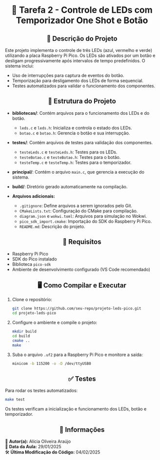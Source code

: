 <h1 align="center">🚀 Tarefa 2 - Controle de LEDs com Temporizador One Shot e Botão</h1>

<h2 align="center">📝 Descrição do Projeto</h2>

Este projeto implementa o controle de três LEDs (azul, vermelho e verde) utilizando a placa Raspberry Pi Pico. Os LEDs são ativados por um botão e desligam progressivamente após intervalos de tempo predefinidos. O sistema inclui:
- Uso de interrupções para captura de eventos do botão.
- Temporização para desligamento dos LEDs de forma sequencial.
- Testes automatizados para validar o funcionamento dos componentes.

<h2 align="center">📂 Estrutura do Projeto</h2>

- **bibliotecas/**: Contém arquivos para o funcionamento dos LEDs e do botão.
  - `leds.c` e `leds.h`: Inicializa e controla o estado dos LEDs.
  - `botao.c` e `botao.h`: Gerencia o botão e sua interrupção.
  
- **testes/**: Contém arquivos de testes para validação dos componentes.
  - `testeLeds.c` e `testeLeds.h`: Testes para os LEDs.
  - `testeBotao.c` e `testeBotao.h`: Testes para o botão.
  - `testeTemp.c` e `testeTemp.h`: Testes para o temporizador.

- **principal/**: Contém o arquivo `main.c`, que gerencia a execução do sistema.
- **build/**: Diretório gerado automaticamente na compilação.
- **Arquivos adicionais:**
  - `.gitignore`: Define arquivos a serem ignorados pelo Git.
  - `CMakeLists.txt`: Configuração do CMake para compilação.
  - `diagram.json` e `wokwi.toml`: Arquivos para simulação no Wokwi.
  - `pico_sdk_import.cmake`: Importação do SDK do Raspberry Pi Pico.
  - `README.md`: Descrição do projeto.

<h2 align="center">🔧 Requisitos</h2>

- Raspberry Pi Pico
- SDK do Pico instalado
- Biblioteca `pico-sdk`
- Ambiente de desenvolvimento configurado (VS Code recomendado)

<h2 align="center">🖥️ Como Compilar e Executar</h2>

1. Clone o repositório:
   ```sh
   git clone https://github.com/seu-repo/projeto-leds-pico.git
   cd projeto-leds-pico
   ```

2. Configure o ambiente e compile o projeto:
   ```sh
   mkdir build
   cd build
   cmake ..
   make
   ```

3. Suba o arquivo `.uf2` para a Raspberry Pi Pico e monitore a saída:
   ```sh
   minicom -b 115200 -o -D /dev/ttyUSB0
   ```

<h2 align="center">✅ Testes</h2>

Para rodar os testes automatizados:
```sh
make test
```
Os testes verificam a inicialização e funcionamento dos LEDs, botão e temporizador.

<h2 align="center">📅 Informações</h2>

📌 **Autor(a):** Alícia Oliveira Araújo  
📅 **Data da Aula:** 29/01/2025  
🛠 **Última Modificação do Código:** 04/02/2025

